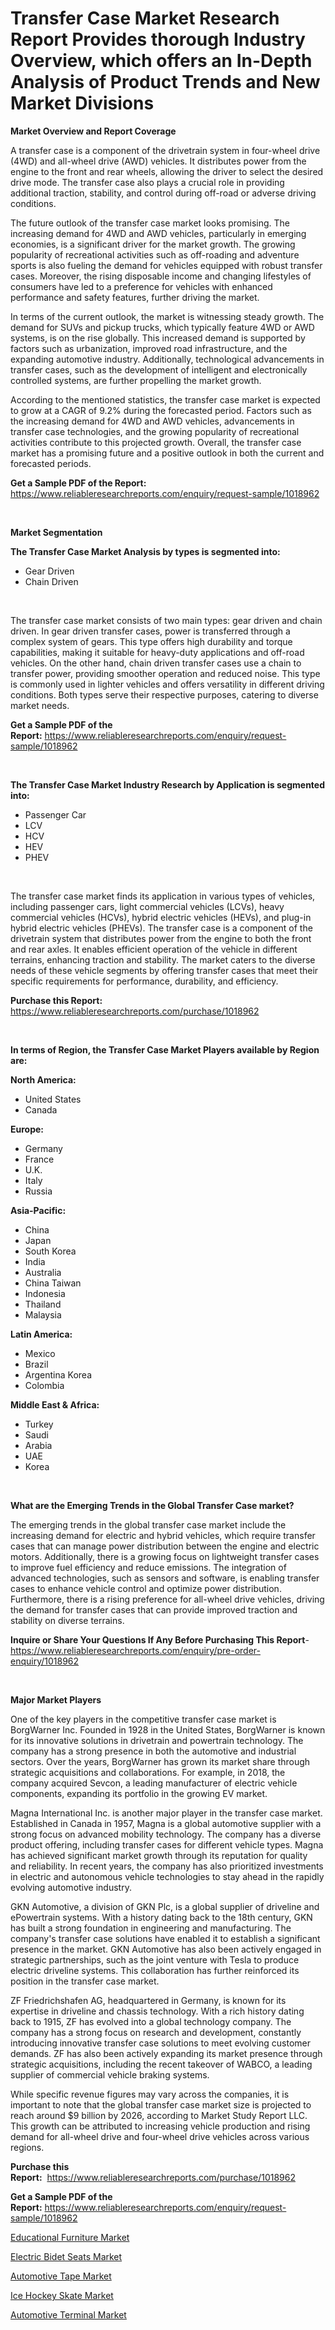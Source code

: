 <p><h1>Transfer Case Market Research Report Provides thorough Industry Overview, which offers an In-Depth Analysis of Product Trends and New Market Divisions</h1></p><p><strong>Market Overview and Report Coverage</strong></p>
<p><p>A transfer case is a component of the drivetrain system in four-wheel drive (4WD) and all-wheel drive (AWD) vehicles. It distributes power from the engine to the front and rear wheels, allowing the driver to select the desired drive mode. The transfer case also plays a crucial role in providing additional traction, stability, and control during off-road or adverse driving conditions.</p><p>The future outlook of the transfer case market looks promising. The increasing demand for 4WD and AWD vehicles, particularly in emerging economies, is a significant driver for the market growth. The growing popularity of recreational activities such as off-roading and adventure sports is also fueling the demand for vehicles equipped with robust transfer cases. Moreover, the rising disposable income and changing lifestyles of consumers have led to a preference for vehicles with enhanced performance and safety features, further driving the market.</p><p>In terms of the current outlook, the market is witnessing steady growth. The demand for SUVs and pickup trucks, which typically feature 4WD or AWD systems, is on the rise globally. This increased demand is supported by factors such as urbanization, improved road infrastructure, and the expanding automotive industry. Additionally, technological advancements in transfer cases, such as the development of intelligent and electronically controlled systems, are further propelling the market growth.</p><p>According to the mentioned statistics, the transfer case market is expected to grow at a CAGR of 9.2% during the forecasted period. Factors such as the increasing demand for 4WD and AWD vehicles, advancements in transfer case technologies, and the growing popularity of recreational activities contribute to this projected growth. Overall, the transfer case market has a promising future and a positive outlook in both the current and forecasted periods.</p></p>
<p><strong>Get a Sample PDF of the Report:</strong> <a href="https://www.reliableresearchreports.com/enquiry/request-sample/1018962">https://www.reliableresearchreports.com/enquiry/request-sample/1018962</a></p>
<p>&nbsp;</p>
<p><strong>Market Segmentation</strong></p>
<p><strong>The Transfer Case Market Analysis by types is segmented into:</strong></p>
<p><ul><li>Gear Driven</li><li>Chain Driven</li></ul></p>
<p>&nbsp;</p>
<p><p>The transfer case market consists of two main types: gear driven and chain driven. In gear driven transfer cases, power is transferred through a complex system of gears. This type offers high durability and torque capabilities, making it suitable for heavy-duty applications and off-road vehicles. On the other hand, chain driven transfer cases use a chain to transfer power, providing smoother operation and reduced noise. This type is commonly used in lighter vehicles and offers versatility in different driving conditions. Both types serve their respective purposes, catering to diverse market needs.</p></p>
<p><strong>Get a Sample PDF of the Report:</strong>&nbsp;<a href="https://www.reliableresearchreports.com/enquiry/request-sample/1018962">https://www.reliableresearchreports.com/enquiry/request-sample/1018962</a></p>
<p>&nbsp;</p>
<p><strong>The Transfer Case Market Industry Research by Application is segmented into:</strong></p>
<p><ul><li>Passenger Car</li><li>LCV</li><li>HCV</li><li>HEV</li><li>PHEV</li></ul></p>
<p>&nbsp;</p>
<p><p>The transfer case market finds its application in various types of vehicles, including passenger cars, light commercial vehicles (LCVs), heavy commercial vehicles (HCVs), hybrid electric vehicles (HEVs), and plug-in hybrid electric vehicles (PHEVs). The transfer case is a component of the drivetrain system that distributes power from the engine to both the front and rear axles. It enables efficient operation of the vehicle in different terrains, enhancing traction and stability. The market caters to the diverse needs of these vehicle segments by offering transfer cases that meet their specific requirements for performance, durability, and efficiency.</p></p>
<p><strong>Purchase this Report:</strong>&nbsp; <a href="https://www.reliableresearchreports.com/purchase/1018962">https://www.reliableresearchreports.com/purchase/1018962</a></p>
<p>&nbsp;</p>
<p><strong>In terms of Region, the Transfer Case Market Players available by Region are:</strong></p>
<p>
    <p> <strong> North America: </strong>
        <ul>
            <li>United States</li>
            <li>Canada</li>
        </ul>
        </p> 
    <p> <strong> Europe: </strong>
        <ul>
            <li>Germany</li>
            <li>France</li>
            <li>U.K.</li>
            <li>Italy</li>
            <li>Russia</li>
        </ul>
        </p> 
    <p> <strong> Asia-Pacific: </strong>
        <ul>
            <li>China</li>
            <li>Japan</li>
            <li>South Korea</li>
            <li>India</li>
            <li>Australia</li>
            <li>China Taiwan</li>
            <li>Indonesia</li>
            <li>Thailand</li>
            <li>Malaysia</li>
        </ul>
        </p> 
    <p> <strong> Latin America: </strong>
        <ul>
            <li>Mexico</li>
            <li>Brazil</li>
            <li>Argentina Korea</li>
            <li>Colombia</li>
        </ul>
        </p> 
    <p> <strong> Middle East & Africa: </strong>
        <ul>
            <li>Turkey</li>
            <li>Saudi</li>
            <li>Arabia</li>
            <li>UAE</li>
            <li>Korea</li>
        </ul>
    </p>
    </p>
<p>&nbsp;</p>
<p><strong>What are the Emerging Trends in the Global Transfer Case market?</strong></p>
<p><p>The emerging trends in the global transfer case market include the increasing demand for electric and hybrid vehicles, which require transfer cases that can manage power distribution between the engine and electric motors. Additionally, there is a growing focus on lightweight transfer cases to improve fuel efficiency and reduce emissions. The integration of advanced technologies, such as sensors and software, is enabling transfer cases to enhance vehicle control and optimize power distribution. Furthermore, there is a rising preference for all-wheel drive vehicles, driving the demand for transfer cases that can provide improved traction and stability on diverse terrains.</p></p>
<p><strong>Inquire or Share Your Questions If Any Before Purchasing This Report</strong>- <a href="https://www.reliableresearchreports.com/enquiry/pre-order-enquiry/1018962">https://www.reliableresearchreports.com/enquiry/pre-order-enquiry/1018962</a></p>
<p>&nbsp;</p>
<p><strong>Major Market Players</strong></p>
<p><p>One of the key players in the competitive transfer case market is BorgWarner Inc. Founded in 1928 in the United States, BorgWarner is known for its innovative solutions in drivetrain and powertrain technology. The company has a strong presence in both the automotive and industrial sectors. Over the years, BorgWarner has grown its market share through strategic acquisitions and collaborations. For example, in 2018, the company acquired Sevcon, a leading manufacturer of electric vehicle components, expanding its portfolio in the growing EV market.</p><p>Magna International Inc. is another major player in the transfer case market. Established in Canada in 1957, Magna is a global automotive supplier with a strong focus on advanced mobility technology. The company has a diverse product offering, including transfer cases for different vehicle types. Magna has achieved significant market growth through its reputation for quality and reliability. In recent years, the company has also prioritized investments in electric and autonomous vehicle technologies to stay ahead in the rapidly evolving automotive industry.</p><p>GKN Automotive, a division of GKN Plc, is a global supplier of driveline and ePowertrain systems. With a history dating back to the 18th century, GKN has built a strong foundation in engineering and manufacturing. The company's transfer case solutions have enabled it to establish a significant presence in the market. GKN Automotive has also been actively engaged in strategic partnerships, such as the joint venture with Tesla to produce electric driveline systems. This collaboration has further reinforced its position in the transfer case market.</p><p>ZF Friedrichshafen AG, headquartered in Germany, is known for its expertise in driveline and chassis technology. With a rich history dating back to 1915, ZF has evolved into a global technology company. The company has a strong focus on research and development, constantly introducing innovative transfer case solutions to meet evolving customer demands. ZF has also been actively expanding its market presence through strategic acquisitions, including the recent takeover of WABCO, a leading supplier of commercial vehicle braking systems.</p><p>While specific revenue figures may vary across the companies, it is important to note that the global transfer case market size is projected to reach around $9 billion by 2026, according to Market Study Report LLC. This growth can be attributed to increasing vehicle production and rising demand for all-wheel drive and four-wheel drive vehicles across various regions.</p></p>
<p><strong>Purchase this Report:</strong>&nbsp;&nbsp;<a href="https://www.reliableresearchreports.com/purchase/1018962">https://www.reliableresearchreports.com/purchase/1018962</a></p>
<p></p>
<p><strong>Get a Sample PDF of the Report:</strong>&nbsp;<a href="https://www.reliableresearchreports.com/enquiry/request-sample/1018962">https://www.reliableresearchreports.com/enquiry/request-sample/1018962</a></p>
<p><p><a href="https://medium.com/@react.shoe.mask/educational-furniture-nbsp-market-focuses-on-market-share-size-and-projected-forecast-till-2030-abc000e1cce2">Educational Furniture Market</a></p><p><a href="https://medium.com/@draft.web.back/electric-bidet-seats-market-size-cagr-trends-2024-2030-2ce0296513d9">Electric Bidet Seats Market</a></p><p><a href="https://github.com/dringals/Market-Research-Report-List-1/blob/main/automotive-tape-market.md">Automotive Tape Market</a></p><p><a href="https://medium.com/@suryayadavrp23/ice-hockey-skate-nbsp-market-focuses-on-market-share-size-and-projected-forecast-till-2030-cd6b7363b326">Ice Hockey Skate Market</a></p><p><a href="https://github.com/tamvrosiya/Market-Research-Report-List-1/blob/main/automotive-terminal-market.md">Automotive Terminal Market</a></p></p>